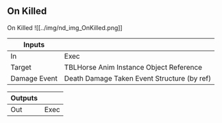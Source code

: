 ## On Killed
On Killed
![[../img/nd_img_OnKilled.png]]

|Inputs||
|--|--|
| In | Exec |
| Target | TBLHorse Anim Instance Object Reference |
| Damage Event | Death Damage Taken Event Structure (by ref) |

|Outputs||
|--|--|
| Out | Exec |
